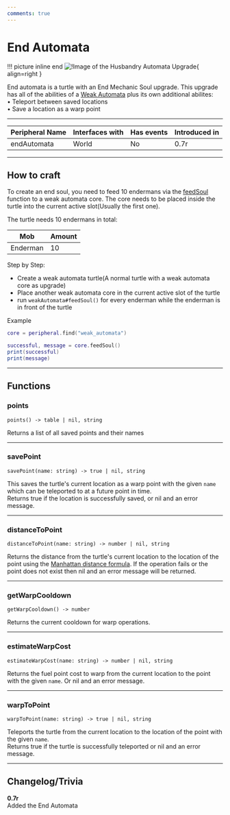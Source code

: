 ```yaml
---
comments: true
---
```


# End Automata

!!! picture inline end
    ![!Image of the Husbandry Automata Upgrade](../img/previews/end_automata.png){ align=right }

End automata is a turtle with an End Mechanic Soul upgrade. This upgrade has all of the abilities of a [Weak Automata](./weak_automata.md) plus its own additional abilites:  
• Teleport between saved locations  
• Save a location as a warp point

<p class="picture-spacing" style="--ps:3.7rem;"></p>

---

<center>

| Peripheral Name | Interfaces with | Has events | Introduced in |
| --------------- | --------------- | ---------- | ------------- |
| endAutomata     | World           | No         | 0.7r          |

</center>

---

## How to craft

To create an end soul, you need to feed 10 endermans via the [feedSoul](weak_automata.md#feedsoul) function to a weak automata core.
The core needs to be placed inside the turtle into the current active slot(Usually the first one).

The turtle needs 10 endermans in total:

| Mob      | Amount |
|----------|--------|
| Enderman | 10     |

Step by Step:

- Create a weak automata turtle(A normal turtle with a weak automata core as upgrade)
- Place another weak automata core in the current active slot of the turtle
- run `weakAutomata#feedSoul()` for every enderman while the enderman is in front of the turtle

Example
```lua
core = peripheral.find("weak_automata")

successful, message = core.feedSoul()
print(successful)
print(message)
```

---

## Functions

### points
```
points() -> table | nil, string
```
Returns a list of all saved points and their names

---

### savePoint
```
savePoint(name: string) -> true | nil, string
```
This saves the turtle's current location as a warp point with the given `name` which can be teleported to at a future point in time.  
Returns true if the location is successfully saved, or nil and an error message.

---

### distanceToPoint
```
distanceToPoint(name: string) -> number | nil, string
```
Returns the distance from the turtle's current location to the location of the point using the [Manhattan distance formula](https://en.wikipedia.org/wiki/Taxicab_geometry). If the operation fails or the point does not exist then nil and an error message will be returned.

---

### getWarpCooldown
```
getWarpCooldown() -> number
```
Returns the current cooldown for warp operations.

---

### estimateWarpCost
```
estimateWarpCost(name: string) -> number | nil, string
```
Returns the fuel point cost to warp from the current location to the point with the given `name`. Or nil and an error message.

---

### warpToPoint
```
warpToPoint(name: string) -> true | nil, string
```
Teleports the turtle from the current location to the location of the point with the given `name`.  
Returns true if the turtle is successfully teleported or nil and an error message.

---

## Changelog/Trivia

**0.7r**  
Added the End Automata
